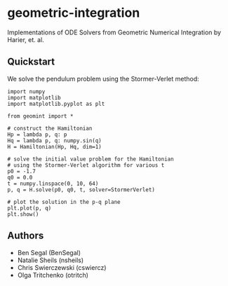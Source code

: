 geometric-integration
=====================

Implementations of ODE Solvers from Geometric Numerical Integration by
Harier, et. al.

Quickstart
----------

We solve the pendulum problem using the Stormer-Verlet method:

    import numpy
    import matplotlib
    import matplotlib.pyplot as plt
    
    from geomint import *
    
    # construct the Hamiltonian
    Hp = lambda p, q: p
    Hq = lambda p, q: numpy.sin(q)
    H = Hamiltonian(Hp, Hq, dim=1)
    
    # solve the initial value problem for the Hamiltonian
    # using the Stormer-Verlet algorithm for various t
    p0 = -1.7
    q0 = 0.0
    t = numpy.linspace(0, 10, 64)
    p, q = H.solve(p0, q0, t, solver=StormerVerlet)
    
    # plot the solution in the p-q plane
    plt.plot(p, q)
    plt.show()

Authors
-------

* Ben Segal (BenSegal)
* Natalie Sheils (nsheils)
* Chris Swierczewski (cswiercz)
* Olga Tritchenko (otritch)

